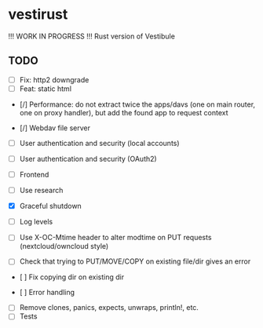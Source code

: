 # vestirust

!!! WORK IN PROGRESS !!! Rust version of Vestibule

## TODO

- [ ] Fix: http2 downgrade
- [ ] Feat: static html
- [/] Performance: do not extract twice the apps/davs (one on main router, one on proxy handler), but add the found app to request context

- [/] Webdav file server

- [ ] User authentication and security (local accounts)
- [ ] User authentication and security (OAuth2)
- [ ] Frontend

- [ ] Use research

- [x] Graceful shutdown
- [ ] Log levels

- [ ] Use X-OC-Mtime header to alter modtime on PUT requests (nextcloud/owncloud style)
- [ ] Check that trying to PUT/MOVE/COPY on existing file/dir gives an error
- [ ] Fix copying dir on existing dir

- [ ] Error handling
- [ ] Remove clones, panics, expects, unwraps, println!, etc.
- [ ] Tests
